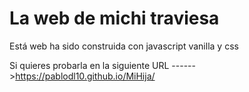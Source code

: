 # La web de michi traviesa

Está web ha sido construida con javascript vanilla y css

Si quieres probarla en la siguiente URL ------>https://pablodl10.github.io/MiHija/